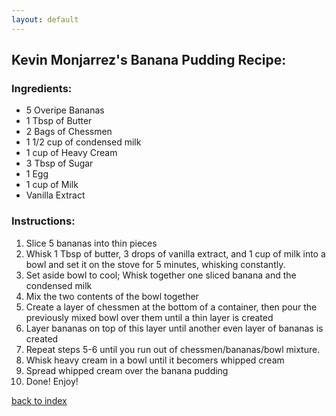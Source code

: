 ```yaml
---
layout: default
---
```



## Kevin Monjarrez's Banana Pudding Recipe:

### Ingredients: 

- 5 Overipe Bananas 
- 1 Tbsp of Butter
- 2 Bags of Chessmen 
- 1 1/2 cup of condensed milk 
- 1 cup of Heavy Cream 
- 3 Tbsp of Sugar 
- 1 Egg 
- 1 cup of Milk
- Vanilla Extract


### Instructions: 

1. Slice 5 bananas into thin pieces 
2. Whisk 1 Tbsp of butter, 3 drops of vanilla extract, and 1 cup of milk into a bowl and set it on the stove for 5 minutes, whisking constantly. 
3. Set aside bowl to cool; Whisk together one sliced banana and the condensed milk 
4. Mix the two contents of the bowl together 
5.  Create a layer of chessmen at the bottom of a container, then pour the previously mixed bowl over them until a thin layer is created 
6. Layer bananas on top of this layer until another even layer of bananas is created 
7. Repeat steps 5-6 until you run out of chessmen/bananas/bowl mixture. 
8. Whisk heavy cream in a bowl until it becomers whipped cream
9. Spread whipped cream over the banana pudding 
10. Done! Enjoy!

<!--
Keep this link to return to the index
-->
[back to index](../)
